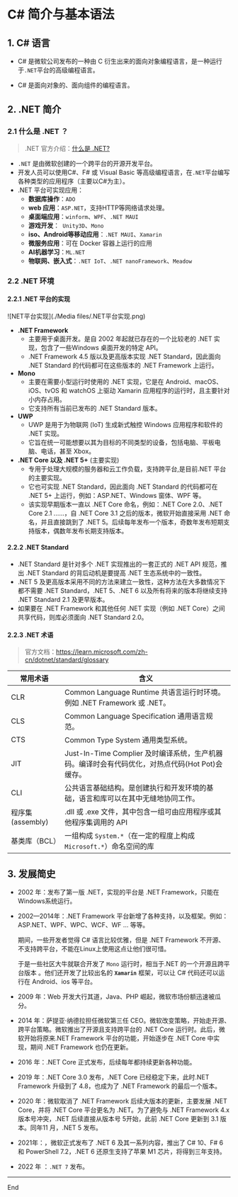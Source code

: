 # C# 简介与基本语法

## 1. C# 语言

* C# 是微软公司发布的一种由 C 衍生出来的面向对象编程语言，是一种运行于`.NET`平台的高级编程语言。

* C# 是面向对象的、面向组件的编程语言。

## 2. .NET 简介

### 2.1 什么是 .NET ？

> .NET 官方介绍：[什么是 .NET?](https://dotnet.microsoft.com/zh-cn/learn/dotnet/what-is-dotnet)

* `.NET` 是由微软创建的一个跨平台的开源开发平台。
* 开发人员可以使用C#、F# 或 Visual Basic 等高级编程语言，在`.NET`平台编写各种类型的应用程序（主要以C#为主）。
* .NET 平台可实现应用：
    * **数据库操作**：`ADO`
    * **web 应用**：`ASP.NET`，支持HTTP等网络请求处理。
    * **桌面端应用**：`winform`、`WPF`、`.NET MAUI`
    * **游戏开发**：` Unity3D`、`Mono`
    * **iso、Android等移动应用**：`.NET MAUI`、`Xamarin`
    * **微服务应用**：可在 Docker 容器上运行的应用
    * **AI机器学习**：`ML.NET`
    * **物联网、嵌入式**：`.NET IoT`、`.NET nanoFramework`、`Meadow`


### 2.2 .NET 环境

#### 2.2.1 .NET 平台的实现

![NET平台实现](./Media files/.NET平台实现.png)

* **.NET Framework**
    * 主要用于桌面开发。是自 2002 年起就已存在的一个比较老的 .NET 实现，包含了一些Windows 桌面开发的特定 API。
    * .NET Framework 4.5 版以及更高版本实现 .NET Standard，因此面向 .NET Standard 的代码都可在这些版本的 .NET Framework 上运行。
* **Mono**
    * 主要在需要小型运行时使用的 .NET 实现，它是在 Android、macOS、iOS、tvOS 和 watchOS 上驱动 Xamarin 应用程序的运行时，且主要针对小内存占用。
    * 它支持所有当前已发布的 .NET Standard 版本。
* **UWP**
    * UWP 是用于为物联网 (IoT) 生成新式触控 Windows 应用程序和软件的 .NET 实现。
    * 它旨在统一可能想要以其为目标的不同类型的设备，包括电脑、平板电脑、电话，甚至 Xbox。
* **.NET Core 以及 .NET 5+** (主要实现)
    * 专用于处理大规模的服务器和云工作负载，支持跨平台,是目前.NET 平台的主要实现。
    * 它也可实现 .NET Standard，因此面向 .NET Standard 的代码都可在 .NET 5+ 上运行，例如：ASP.NET、Windows 窗体、WPF 等。
    * 该实现早期版本一直以 .NET Core 命名，例如：.NET Core 2.0、.NET Core 2.1 ......，自 .NET Core 3.1 之后的版本，微软开始直接采用 .NET 命名，并且直接跳到了 .NET 5。后续每年发布一个版本，奇数年发布短期支持版本，偶数年发布长期支持版本。

#### 2.2.2 .NET Standard

* .NET Standard 是针对多个 .NET 实现推出的一套正式的 .NET API 规范，推出 .NET Standard 的背后动机是要提高 .NET 生态系统中的一致性。
* .NET 5 及更高版本采用不同的方法来建立一致性，这种方法在大多数情况下都不需要 .NET Standard，.NET 5、.NET 6 以及所有将来的版本将继续支持 .NET Standard 2.1 及更早版本。
* 如果要在 .NET Framework 和其他任何 .NET 实现（例如 .NET Core）之间共享代码，则库必须面向 .NET Standard 2.0。

#### 2.2.3 .NET 术语

> 官方文档：https://learn.microsoft.com/zh-cn/dotnet/standard/glossary

| 常用术语          | 含义                                                         |
| ----------------- | ------------------------------------------------------------ |
| CLR               | Common Language Runtime 共语言运行时环境。例如 .NET Framework 或 .NET。 |
| CLS               | Common Language Specification 通用语言规范。                 |
| CTS               | Common Type System 通用类型系统。                            |
| JIT               | Just-In-Time Complier 及时编译系统，生产机器码。编译时会有代码优化，对热点代码(Hot Pot)会缓存。 |
| CLI               | 公共语言基础结构。是创建执行和开发环境的基础，语言和库可以在其中无缝地协同工作。 |
| 程序集 (assembly) | .dll 或 .exe 文件，其中包含一组可由应用程序或其他程序集调用的 API |
| 基类库（BCL）     | 一组构成 `System.*`（在一定的程度上构成 `Microsoft.*`）命名空间的库 |

## 3. 发展简史

* 2002 年：发布了第一版 .NET，实现的平台是 .NET Framework，只能在Windows系统运行。

* 2002—2014年：.NET Framework 平台新增了各种支持，以及框架。例如：ASP.NET、WPF、WPC、WCF、WF ... 等等。

    期间，一些开发者觉得 C# 语言比较优雅，但是 .NET Framework 不开源、不支持跨平台，不能在Linux上使用这点让他们很可惜。

    于是一些社区大牛就联合开发了 `Mono` 运行时，相当于.NET 的一个开源且跨平台版本 。他们还开发了比较出名的 **`Xamarin`** 框架，可以让 C# 代码还可以运行在 Android、ios 等平台。 

* 2009 年：Web 开发大行其道，Java、PHP 崛起，微软市场份额迅速被瓜分。

* 2014 年：萨提亚·纳德拉担任微软第三任 CEO。微软改变策略，开始走开源、跨平台策略。微软推出了开源且支持跨平台的 .NET Core 运行时。此后，微软开始将原来.NET Framework 平台的功能，开始逐步在  .NET Core 中实现，期间 .NET Framework 也仍在更新。

* 2016 年：.NET Core 正式发布，后续每年都持续更新各种功能。

* 2019 年：.NET Core 3.0 发布，.NET Core 已经稳定下来，此时.NET Framework 升级到了 4.8，也成为了 .NET Framework 的最后一个版本。

* 2020 年：微软取消了 .NET Framework 后续大版本的更新，主要发展 .NET Core，并将 .NET Core 平台更名为 .NET。为了避免与 .NET Framework 4.x 版本号冲突，.NET 后续直接从版本号 5开始，此前 .NET Core 更新到 3.1 版本。同年11 月，.NET 5 发布。

* 2021年：，微软正式发布了 .NET 6 及其一系列内容，推出了 C# 10、F# 6 和 PowerShell 7.2，.NET 6 还原生支持了苹果 M1 芯片，将得到三年支持。

* 2022 年 ：`.NET 7` 发布。

****

End

